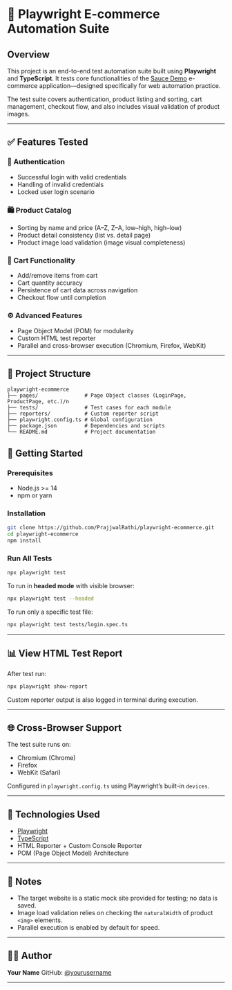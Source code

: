 # 🛒 Playwright E-commerce Automation Suite

## Overview

This project is an end-to-end test automation suite built using **Playwright** and **TypeScript**. It tests core functionalities of the [Sauce Demo](https://www.saucedemo.com) e-commerce application—designed specifically for web automation practice.

The test suite covers authentication, product listing and sorting, cart management, checkout flow, and also includes visual validation of product images.

---

## ✅ Features Tested

### 🔐 Authentication
- Successful login with valid credentials
- Handling of invalid credentials
- Locked user login scenario

### 🛍️ Product Catalog
- Sorting by name and price (A–Z, Z–A, low–high, high–low)
- Product detail consistency (list vs. detail page)
- Product image load validation (image visual completeness)

### 🛒 Cart Functionality
- Add/remove items from cart
- Cart quantity accuracy
- Persistence of cart data across navigation
- Checkout flow until completion

### ⚙️ Advanced Features
- Page Object Model (POM) for modularity
- Custom HTML test reporter
- Parallel and cross-browser execution (Chromium, Firefox, WebKit)

---

## 📁 Project Structure

```
playwright-ecommerce 
├── pages/               # Page Object classes (LoginPage, ProductPage, etc.)/n
├── tests/               # Test cases for each module
├── reporters/           # Custom reporter script
├── playwright.config.ts # Global configuration
├── package.json         # Dependencies and scripts
└── README.md            # Project documentation
```


## 🚀 Getting Started

### Prerequisites
- Node.js >= 14
- npm or yarn

### Installation

```bash
git clone https://github.com/PrajjwalRathi/playwright-ecommerce.git
cd playwright-ecommerce
npm install
````

### Run All Tests

```bash
npx playwright test
```

To run in **headed mode** with visible browser:

```bash
npx playwright test --headed
```

To run only a specific test file:

```bash
npx playwright test tests/login.spec.ts
```

---

## 📊 View HTML Test Report

After test run:

```bash
npx playwright show-report
```

Custom reporter output is also logged in terminal during execution.

---

## 🌐 Cross-Browser Support

The test suite runs on:

* Chromium (Chrome)
* Firefox
* WebKit (Safari)

Configured in `playwright.config.ts` using Playwright’s built-in `devices`.

---

## 🧪 Technologies Used

* [Playwright](https://playwright.dev/)
* [TypeScript](https://www.typescriptlang.org/)
* HTML Reporter + Custom Console Reporter
* POM (Page Object Model) Architecture

---

## 📝 Notes

* The target website is a static mock site provided for testing; no data is saved.
* Image load validation relies on checking the `naturalWidth` of product `<img>` elements.
* Parallel execution is enabled by default for speed.

---

## 👨‍💻 Author

**Your Name**
GitHub: [@yourusername](https://github.com/yourusername)

---

